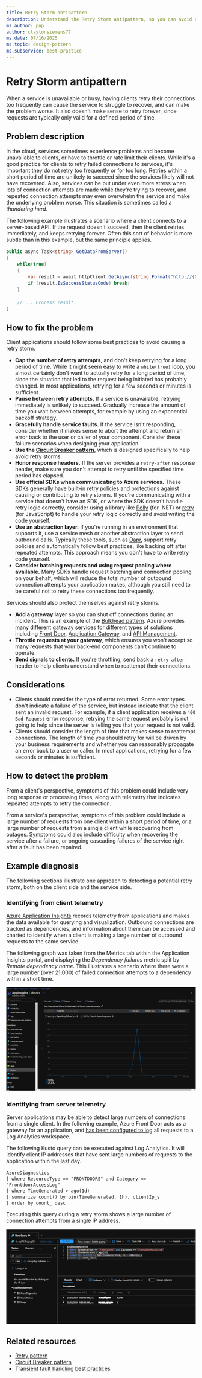 ```yaml
---
title: Retry Storm antipattern
description: Understand the Retry Storm antipattern, so you can avoid retrying failed requests to a service too often.
ms.author: pnp
author: claytonsiemens77
ms.date: 07/16/2025
ms.topic: design-pattern
ms.subservice: best-practice
---
```


# Retry Storm antipattern

When a service is unavailable or busy, having clients retry their connections too frequently can cause the service to struggle to recover, and can make the problem worse. It also doesn't make sense to retry forever, since requests are typically only valid for a defined period of time.

## Problem description

In the cloud, services sometimes experience problems and become unavailable to clients, or have to throttle or rate limit their clients. While it's a good practice for clients to retry failed connections to services, it's important they do not retry too frequently or for too long. Retries within a short period of time are unlikely to succeed since the services likely will not have recovered. Also, services can be put under even more stress when lots of connection attempts are made while they're trying to recover, and repeated connection attempts may even overwhelm the service and make the underlying problem worse. This situation is sometimes called a *thundering herd*.

The following example illustrates a scenario where a client connects to a server-based API. If the request doesn't succeed, then the client retries immediately, and keeps retrying forever. Often this sort of behavior is more subtle than in this example, but the same principle applies.

```csharp
public async Task<string> GetDataFromServer()
{
    while(true)
    {
        var result = await httpClient.GetAsync(string.Format("http://{0}:8080/api/...", hostName));
        if (result.IsSuccessStatusCode) break;
    }

    // ... Process result.
}
```

## How to fix the problem

Client applications should follow some best practices to avoid causing a retry storm.

- **Cap the number of retry attempts**, and don't keep retrying for a long period of time. While it might seem easy to write a `while(true)` loop, you almost certainly don't want to actually retry for a long period of time, since the situation that led to the request being initiated has probably changed. In most applications, retrying for a few seconds or minutes is sufficient.
- **Pause between retry attempts.** If a service is unavailable, retrying immediately is unlikely to succeed. Gradually increase the amount of time you wait between attempts, for example by using an exponential backoff strategy.
- **Gracefully handle service faults.** If the service isn't responding, consider whether it makes sense to abort the attempt and return an error back to the user or caller of your component. Consider these failure scenarios when designing your application.
- **Use the [Circuit Breaker pattern](../../patterns/circuit-breaker.md)**, which is designed specifically to help avoid retry storms.
- **Honor response headers.** If the server provides a `retry-after` response header, make sure you don't attempt to retry until the specified time period has elapsed.
- **Use official SDKs when communicating to Azure services.** These SDKs generally have built-in retry policies and protections against causing or contributing to retry storms. If you're communicating with a service that doesn't have an SDK, or where the SDK doesn't handle retry logic correctly, consider using a library like [Polly](https://www.pollydocs.org/) (for .NET) or [retry](https://www.npmjs.com/package/retry) (for JavaScript) to handle your retry logic correctly and avoid writing the code yourself.
- **Use an abstraction layer.** If you're running in an environment that supports it, use a service mesh or another abstraction layer to send outbound calls. Typically these tools, such as [Dapr](https://docs.dapr.io/developing-applications/building-blocks/service-invocation/service-invocation-overview/#retries), support retry policies and automatically follow best practices, like backing off after repeated attempts. This approach means you don't have to write retry code yourself.
- **Consider batching requests and using request pooling where available.** Many SDKs handle request batching and connection pooling on your behalf, which will reduce the total number of outbound connection attempts your application makes, although you still need to be careful not to retry these connections too frequently.

Services should also protect themselves against retry storms.

- **Add a gateway layer** so you can shut off connections during an incident. This is an example of the [Bulkhead pattern](../../patterns/bulkhead.yml). Azure provides many different gateway services for different types of solutions including [Front Door](https://azure.microsoft.com/services/frontdoor/), [Application Gateway](https://azure.microsoft.com/services/application-gateway/), and [API Management](https://azure.microsoft.com/services/api-management/).
- **Throttle requests at your gateway**, which ensures you won't accept so many requests that your back-end components can't continue to operate.
- **Send signals to clients.** If you're throttling, send back a `retry-after` header to help clients understand when to reattempt their connections.

## Considerations

- Clients should consider the type of error returned. Some error types don't indicate a failure of the service, but instead indicate that the client sent an invalid request. For example, if a client application receives a `400 Bad Request` error response, retrying the same request probably is not going to help since the server is telling you that your request is not valid.
- Clients should consider the length of time that makes sense to reattempt connections. The length of time you should retry for will be driven by your business requirements and whether you can reasonably propagate an error back to a user or caller. In most applications, retrying for a few seconds or minutes is sufficient.

## How to detect the problem

From a client's perspective, symptoms of this problem could include very long response or processing times, along with telemetry that indicates repeated attempts to retry the connection.

From a service's perspective, symptoms of this problem could include a large number of requests from one client within a short period of time, or a large number of requests from a single client while recovering from outages. Symptoms could also include difficulty when recovering the service after a failure, or ongoing cascading failures of the service right after a fault has been repaired.

## Example diagnosis

The following sections illustrate one approach to detecting a potential retry storm, both on the client side and the service side.

### Identifying from client telemetry

[Azure Application Insights](/azure/azure-monitor/app/app-insights-overview) records telemetry from applications and makes the data available for querying and visualization. Outbound connections are tracked as dependencies, and information about them can be accessed and charted to identify when a client is making a large number of outbound requests to the same service.

The following graph was taken from the Metrics tab within the Application Insights portal, and displaying the *Dependency failures* metric split by *Remote dependency name*. This illustrates a scenario where there were a large number (over 21,000) of failed connection attempts to a dependency within a short time.

![Screenshot of Application Insights showing 21k dependency failures to a single dependency within a 30-minute period](_images/client-application-insights.png)

### Identifying from server telemetry

Server applications may be able to detect large numbers of connections from a single client. In the following example, Azure Front Door acts as a gateway for an application, and [has been configured to log](/azure/frontdoor/front-door-diagnostics#diagnostic-logging) all requests to a Log Analytics workspace.

The following Kusto query can be executed against Log Analytics. It will identify client IP addresses that have sent large numbers of requests to the application within the last day.

```kusto
AzureDiagnostics
| where ResourceType == "FRONTDOORS" and Category == "FrontdoorAccessLog"
| where TimeGenerated > ago(1d)
| summarize count() by bin(TimeGenerated, 1h), clientIp_s
| order by count_ desc
```

Executing this query during a retry storm shows a large number of connection attempts from a single IP address.

![Screenshot of Log Analytics showing 81,608 inbound connections to Front Door from a single IP address within a one-hour period](_images/server-log-analytics.png)

## Related resources

- [Retry pattern](../../patterns/retry.yml)
- [Circuit Breaker pattern](../../patterns/circuit-breaker.md)
- [Transient fault handling best practices](../../best-practices/transient-faults.md)
